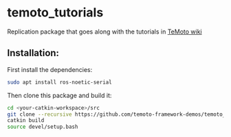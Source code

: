 # temoto_tutorials
Replication package that goes along with the tutorials in [TeMoto wiki](https://github.com/temoto-framework/temoto/wiki)

## Installation:

First install the dependencies:
```bash
sudo apt install ros-noetic-serial
```

Then clone this package and build it:

``` bash
cd <your-catkin-workspace>/src
git clone --recursive https://github.com/temoto-framework-demos/temoto_tutorials.git
catkin build
source devel/setup.bash
```


